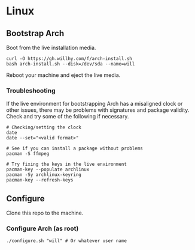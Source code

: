 # Linux

## Bootstrap Arch

Boot from the live installation media.

```
curl -O https://gh.willhy.com/f/arch-install.sh
bash arch-install.sh --disk=/dev/sda --name=will
```

Reboot your machine and eject the live media.

### Troubleshooting

If the live environment for bootstrapping Arch has a misaligned clock or other issues, there may be problems with signatures and package validity. Check and try some of the following if necessary.

```
# Checking/setting the clock
date
date --set="<valid format>"

# See if you can install a package without problems
pacman -S ffmpeg

# Try fixing the keys in the live environment
pacman-key --populate archlinux
pacman -Sy archlinux-keyring
pacman-key --refresh-keys
```

## Configure

Clone this repo to the machine.

### Configure Arch (as root)

```
./configure.sh "will" # Or whatever user name
```


